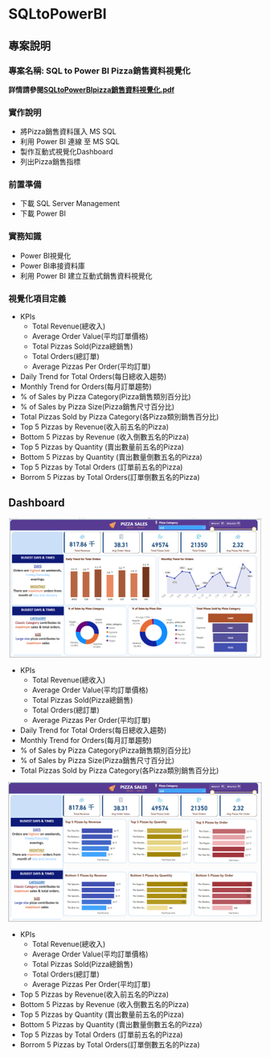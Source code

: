 # SQLtoPowerBI
## 專案說明
### 專案名稱: SQL to Power BI Pizza銷售資料視覺化
**詳情請參閱[SQLtoPowerBIpizza銷售資料視覺化.pdf](https://github.com/jerry7776112/SQLtoPowerBI/blob/main/SQLtoPowerBIpizza%E9%8A%B7%E5%94%AE%E8%B3%87%E6%96%99%E8%A6%96%E8%A6%BA%E5%8C%96.pdf)**
### 實作說明
* 將Pizza銷售資料匯入 MS SQL
* 利用 Power BI 連線 至 MS SQL
* 製作互動式視覺化Dashboard
* 列出Pizza銷售指標

### 前置準備
* 下載  SQL Server Management
* 下載 Power BI

### 實務知識
* Power BI視覺化
* Power BI串接資料庫
* 利用 Power BI 建立互動式銷售資料視覺化

### 視覺化項目定義
* KPIs
    * Total Revenue(總收入)
    * Average Order Value(平均訂單價格)
    * Total Pizzas Sold(Pizza總銷售)
    * Total Orders(總訂單)
    * Average Pizzas Per Order(平均訂單)
* Daily Trend for Total Orders(每日總收入趨勢)
* Monthly Trend for Orders(每月訂單趨勢)
* % of Sales by Pizza Category(Pizza銷售類別百分比)
* % of Sales by Pizza Size(Pizza銷售尺寸百分比)
* Total Pizzas Sold by Pizza Category(各Pizza類別銷售百分比)
* Top 5 Pizzas by Revenue(收入前五名的Pizza)
* Bottom 5 Pizzas by Revenue (收入倒數五名的Pizza)
* Top 5 Pizzas by Quantity (賣出數量前五名的Pizza)
* Bottom 5 Pizzas by Quantity (賣出數量倒數五名的Pizza)
* Top 5 Pizzas by Total Orders (訂單前五名的Pizza)
* Borrom 5 Pizzas by Total Orders(訂單倒數五名的Pizza)


## Dashboard
![dashboard1](https://github.com/jerry7776112/SQLtoPowerBI/blob/main/dashboardResult/dashboardResult1.png "dashboard1")
* KPIs
    * Total Revenue(總收入)
    * Average Order Value(平均訂單價格)
    * Total Pizzas Sold(Pizza總銷售)
    * Total Orders(總訂單)
    * Average Pizzas Per Order(平均訂單)
* Daily Trend for Total Orders(每日總收入趨勢)
* Monthly Trend for Orders(每月訂單趨勢)
* % of Sales by Pizza Category(Pizza銷售類別百分比)
* % of Sales by Pizza Size(Pizza銷售尺寸百分比)
* Total Pizzas Sold by Pizza Category(各Pizza類別銷售百分比)

![dashboard2](https://github.com/jerry7776112/SQLtoPowerBI/blob/main/dashboardResult/dashboardResult2.png "dashboard2")
* KPIs
    * Total Revenue(總收入)
    * Average Order Value(平均訂單價格)
    * Total Pizzas Sold(Pizza總銷售)
    * Total Orders(總訂單)
    * Average Pizzas Per Order(平均訂單)
* Top 5 Pizzas by Revenue(收入前五名的Pizza)
* Bottom 5 Pizzas by Revenue (收入倒數五名的Pizza)
* Top 5 Pizzas by Quantity (賣出數量前五名的Pizza)
* Bottom 5 Pizzas by Quantity (賣出數量倒數五名的Pizza)
* Top 5 Pizzas by Total Orders (訂單前五名的Pizza)
* Borrom 5 Pizzas by Total Orders(訂單倒數五名的Pizza)
